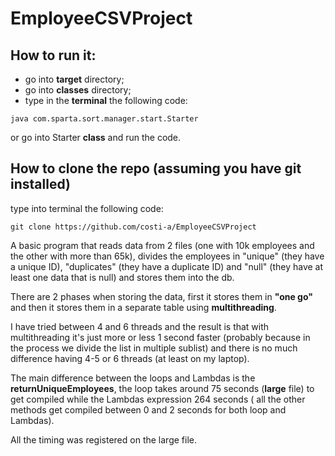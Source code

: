 # EmployeeCSVProject

## How to run it:
- go into **target** directory;
- go into **classes** directory;
- type in the **terminal** the following code:
```aidl
java com.sparta.sort.manager.start.Starter
```
or go into Starter **class** and run the code.

## How to clone the repo (assuming you have git installed)
type into terminal the following code:
```
git clone https://github.com/costi-a/EmployeeCSVProject
```

A basic program that reads data from 2 files
(one with 10k employees and the other with more 
than 65k), divides the employees in "unique"
(they have a unique ID), "duplicates" (they have
a duplicate ID) and "null" (they have at least
one data that is null) and stores them into
the db.

There are 2 phases when storing the data, first
it stores them in **"one go"** and then it stores
them in a separate table using **multithreading**.

I have tried between 4 and 6 threads and the result
is that with multithreading it's just more or less
1 second faster (probably because in the process
we divide the list in multiple sublist) and
there is no much difference having 4-5 or 6 threads
(at least on my laptop).

The main difference between the loops and Lambdas
is the **returnUniqueEmployees**, the loop takes
around 75 seconds (**large** file) to get
compiled while the Lambdas expression 264 seconds (
all the other methods get compiled between 0 and 2 seconds 
for both loop and Lambdas).

All the timing was registered on the large file.